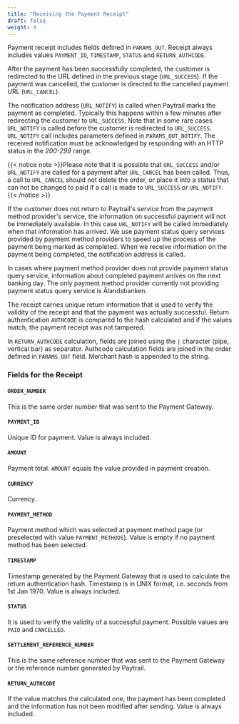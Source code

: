 ```yaml
---
title: "Receiving the Payment Receipt"
draft: false
weight: 4
---
```


Payment receipt includes fields defined in `PARAMS_OUT`. Receipt always includes values `PAYMENT_ID`, `TIMESTAMP`, `STATUS` and `RETURN_AUTHCODE`.

After the payment has been successfully completed, the customer is redirected to the URL defined in the previous stage (`URL_SUCCESS`). If the payment was cancelled, the customer is directed to the cancelled payment URL (`URL_CANCEL`).

The notification address (`URL_NOTIFY`) is called when Paytrail marks the payment as completed. Typically this happens within a few minutes after redirecting the customer to `URL_SUCCESS`. Note that in some rare cases `URL_NOTIFY` is called before the customer is redirected to `URL_SUCCESS`. `URL_NOTIFY` call includes parameters defined in `PARAMS_OUT_NOTIFY`. The received notification must be acknowledged by responding with an HTTP status in the _200-299_ range.

{{< notice note >}}Please note that it is possible that `URL_SUCCESS` and/or `URL_NOTIFY` are called for a payment after `URL_CANCEL` has been called. Thus, a call to `URL_CANCEL` should not delete the order, or place it into a status that can not be changed to paid if a call is made to `URL_SUCCESS` or `URL_NOTIFY`.{{< /notice >}}

If the customer does not return to Paytrail's service from the payment method provider's service, the information on successful payment will not be immediately available. In this case `URL_NOTIFY` will be called immediately when that information has arrived. We use payment status query services provided by payment method providers to speed up the process of the payment being marked as completed. When we receive information on the payment being completed, the notification address is called.

In cases where payment method provider does not provide payment status query service, information about completed payment arrives on the next banking day. The only payment method provider currently not providing payment status query service is Ålandsbanken.

The receipt carries unique return information that is used to verify the validity of the receipt and that the payment was actually successful. Return authentication `AUTHCODE` is compared to the hash calculated and if the values match, the payment receipt was not tampered.

In `RETURN_AUTHCODE` calculation, fields are joined using the `|` character (pipe, vertical bar) as separator. Authcode calculation fields are joined in the order defined in `PARAMS_OUT` field. Merchant hash is appended to the string.

### Fields for the Receipt

#### `ORDER_NUMBER`
This is the same order number that was sent to the Payment Gateway.

#### `PAYMENT_ID`
Unique ID for payment. Value is always included.

#### `AMOUNT`
Payment total. `AMOUNT` equals the value provided in payment creation.

#### `CURRENCY`
Currency.

#### `PAYMENT_METHOD`
Payment method which was selected at payment method page (or preselected with value `PAYMENT_METHODS`). Value is empty if no payment method has been selected.

#### `TIMESTAMP`
Timestamp generated by the Payment Gateway that is used to calculate the return authentication hash. Timestamp is in UNIX format, i.e. seconds from 1st Jan 1970. Value is always included.

#### `STATUS`
It is used to verify the validity of a successful payment. Possible values are `PAID` and `CANCELLED`.

#### `SETTLEMENT_REFERENCE_NUMBER`
This is the same reference number that was sent to the Payment Gateway or the reference number generated by Paytrail.

#### `RETURN_AUTHCODE`
If the value matches the calculated one, the payment has been completed and the information has not been modified after sending. Value is always included.
